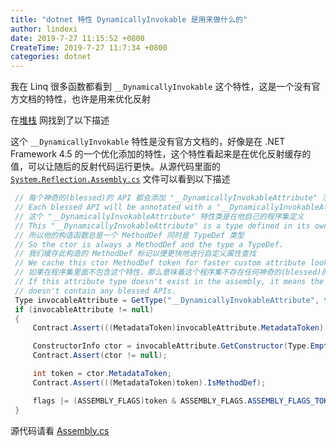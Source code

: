 ```yaml
---
title: "dotnet 特性 DynamicallyInvokable 是用来做什么的"
author: lindexi
date: 2019-7-27 11:15:52 +0800
CreateTime: 2019-7-27 11:7:34 +0800
categories: dotnet
---
```


我在 Linq 很多函数都看到 `__DynamicallyInvokable` 这个特性，这是一个没有官方文档的特性，也许是用来优化反射

<!--more-->


<!-- csdn -->

在[堆栈](https://stackoverflow.com/a/12552079/6116637) 网找到了以下描述

这个 `__DynamicallyInvokable` 特性是没有官方文档的，好像是在 .NET Framework 4.5 的一个优化添加的特性，这个特性看起来是在优化反射缓存的值，可以让随后的反射代码运行更快。从源代码里面的 [`System.Reflection.Assembly.cs`](https://referencesource.microsoft.com/#mscorlib/system/reflection/assembly.cs,1282) 文件可以看到以下描述

```csharp
 // 每个神奇的(blessed)的 API 都会添加 "__DynamicallyInvokableAttribute" 注释
 // Each blessed API will be annotated with a "__DynamicallyInvokableAttribute".
 // 这个 "__DynamicallyInvokableAttribute" 特性类是在他自己的程序集定义
 // This "__DynamicallyInvokableAttribute" is a type defined in its own assembly.
 // 所以他的构造函数总是一个 MethodDef 同时是 TypeDef 类型
 // So the ctor is always a MethodDef and the type a TypeDef.
 // 我们缓存此构造的 MethodDef 标记以便更快地进行自定义属性查找
 // We cache this ctor MethodDef token for faster custom attribute lookup.
 // 如果在程序集里面不包含这个特性，那么意味着这个程序集不存在任何神奇的(blessed)的 API 方法
 // If this attribute type doesn't exist in the assembly, it means the assembly
 // doesn't contain any blessed APIs.
 Type invocableAttribute = GetType("__DynamicallyInvokableAttribute", false);
 if (invocableAttribute != null)
 {
     Contract.Assert(((MetadataToken)invocableAttribute.MetadataToken).IsTypeDef);

     ConstructorInfo ctor = invocableAttribute.GetConstructor(Type.EmptyTypes);
     Contract.Assert(ctor != null);

     int token = ctor.MetadataToken;
     Contract.Assert(((MetadataToken)token).IsMethodDef);

     flags |= (ASSEMBLY_FLAGS)token & ASSEMBLY_FLAGS.ASSEMBLY_FLAGS_TOKEN_MASK;
 }
```

源代码请看 [Assembly.cs](https://referencesource.microsoft.com/#mscorlib/system/reflection/assembly.cs,1282)	

